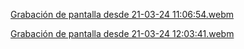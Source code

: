 [Grabación de pantalla desde 21-03-24 11:06:54.webm](https://github.com/Hendricksoncala/ProyectoWeb/assets/156349949/108b0acc-fed4-44d3-b78d-d41feccd7136)


[Grabación de pantalla desde 21-03-24 12:03:41.webm](https://github.com/Hendricksoncala/ProyectoWeb/assets/156349949/8ca86ee3-b515-4a1b-9037-fd56aefbb803)
